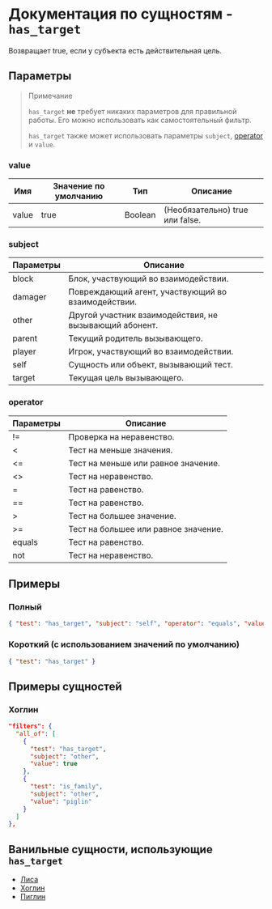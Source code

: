 # Документация по сущностям - `has_target`

Возвращает true, если у субъекта есть действительная цель.

## Параметры

> Примечание
> 
> `has_target` **не** требует никаких параметров для правильной работы. Его можно использовать как самостоятельный фильтр.
> 
> `has_target` также может использовать параметры `subject`, [operator](../../../../Others/Operators.md) и `value`.

### value

| Имя   | Значение по умолчанию | Тип     | Описание                            |
|-------|-----------------------|---------|-------------------------------------|
| value | true                  | Boolean | (Необязательно) true или false.     |

### subject

| Параметры | Описание                                               |
|-----------|--------------------------------------------------------|
| block     | Блок, участвующий во взаимодействии.                   |
| damager   | Повреждающий агент, участвующий во взаимодействии.     |
| other     | Другой участник взаимодействия, не вызывающий абонент. |
| parent    | Текущий родитель вызывающего.                          |
| player    | Игрок, участвующий во взаимодействии.                  |
| self      | Сущность или объект, вызывающий тест.                  |
| target    | Текущая цель вызывающего.                              |

### operator

| Параметры | Описание                             |
|-----------|--------------------------------------|
| !=        | Проверка на неравенство.             |
| <         | Тест на меньше значения.             |
| <=        | Тест на меньше или равное значение.  |
| <>        | Тест на неравенство.                 |
| =         | Тест на равенство.                   |
| ==        | Тест на равенство.                   |
| \>        | Тест на большее значение.            |
| >=        | Тест на большее или равное значение. |
| equals    | Тест на равенство.                   |
| not       | Тест на неравенство.                 |

## Примеры

### Полный

``` json
{ "test": "has_target", "subject": "self", "operator": "equals", "value": "true" }
```

### Короткий (с использованием значений по умолчанию)

``` json
{ "test": "has_target" }
```

## Примеры сущностей

### Хоглин

``` json
"filters": {
  "all_of": [
    {
      "test": "has_target",
      "subject": "other",
      "value": true
    },
    {
      "test": "is_family",
      "subject": "other",
      "value": "piglin"
    }
  ]
},
```

## Ванильные сущности, использующие `has_target`

+ [Лиса](../../../../Others/Entities/fox.md)
+ [Хоглин](../../../../Others/Entities/hoglin.md)
+ [Пиглин](../../../../Others/Entities/piglin.md)

